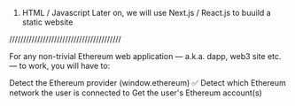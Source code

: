 1. HTML / Javascript
   Later on, we will use Next.js / React.js to buuild a static website

////////////////////////////////////////

For any non-trivial Ethereum web application — a.k.a. dapp, web3 site etc. — to work, you will have to:

Detect the Ethereum provider (window.ethereum) ✅
Detect which Ethereum network the user is connected to
Get the user's Ethereum account(s)
